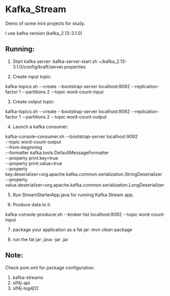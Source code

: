 # Kafka_Stream
Demo of some mini projects for study.

I use kafka version (kafka_2.13-3.1.0)

## Running:

1. Start kafka server:
kafka-server-start.sh ~/kafka_2.13-3.1.0/config/kraft/server.properties

2. Create input topic:

kafka-topics.sh --create --bootstrap-server localhost:9092 --replication-factor 1 --partitions 2 --topic word-count-input

3. Create output topic:

kafka-topics.sh --create --bootstrap-server localhost:9092 --replication-factor 1 --partitions 2 --topic word-count-output

4. Launch a kafka consumer:

kafka-console-consumer.sh --bootstrap-server localhost:9092 \
    --topic word-count-output \
    --from-beginning \
    --formatter kafka.tools.DefaultMessageFormatter \
    --property print.key=true \
    --property print.value=true \
    --property key.deserializer=org.apache.kafka.common.serialization.StringDeserializer \
    --property value.deserializer=org.apache.kafka.common.serialization.LongDeserializer 

5. Run StreamStarterApp.java for running Kafka Stream app.

6. Produce data to it.

kafka-console-producer.sh --broker-list localhost:9092 --topic word-count-input

7. package your application as a fat jar: mvn clean package

8. run the fat jar: java -jar <file>.jar


## Note:

Check pom.xml for package configuration.

1. kafka-streams
2. slf4j-api
3. slf4j-log4j12
